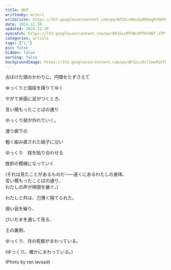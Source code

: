 ```yaml
---
title: 硝子
writtenby: mitori
writericon: https://lh3.googleusercontent.com/pw/AP1GczNeuXp9DkkgRYUAVLpBQ5p86tIPlGBZTqeGdFkd3TSFo4Gwm81qaa3j9p0-XMVMilkKqxEIsrSRBdazwscW7i7zDWcS5kCj-5xbaKFdRQ_v19RQIuB9ZH7QTuGx2LeQWjpEvgI_4lCcjNrOor53aDO4=w400-h400-s-no
date: 2024.12.30
updated: 2024.12.30
eyecatch: https://lh3.googleusercontent.com/pw/AP1GczMTU0c9PfK74BT_J7PYEnba4nCKhM-K37nOmfPtpZK1e6W3S_ZRtZUuvhGuTUH6ajwN5QsSXMOlGQkBqitIgdz-PQgohaaNvEijJe60qP39qDM0A8cILWndaAL1ltJHfC5_Wq3V8WfibjJygkIUQbAG=w1600-h838-s-no 
categories: article
tags: ["し"]
pin: false
hidden: false
warning: false
backgroundImage: https://lh3.googleusercontent.com/pw/AP1GczOvl2ow91X78FCRE-bzbuJGG6SaWorR3OaF7lurxTiQN_u664ST_dOUI78jzokMNFijZ3Akc4VrjslZmeQD0XE5-1IFFCNBYo28wIhM4Iw10_eo2mlmZElzcHflSPcwg51a3bEqvj9ZtnUFkYToz12D=w1200-h1600-s-no
---
```


<div class="text-dark-grey">
  <p>古ぼけた頭のかわりに、円環をたずさえて</p>
  <p>ゆっくりと階段を降りてゆく</p>
  <p>やがて床面に足がつくとき、</p>
  <p>言い積もったことばの通り</p>
  <p>ゆっくり栞が外れていく。</p>
  <div class="blank"></div>
  <p>渡り廊下の</p>
  <p>粗く組み直された硝子に沿い</p>
  <p>ゆっくり　枝を貼り合わせる</p>
  <p>挫折の模様になっていく</p>
</div>
(それは見たことがあるものだ⸺遠くにあるわたしの身体、<br>
言い積もったことばの通り、<br>
わたしの声が隙間を継ぐ。)
<div class="blank"></div>
<div class="blank"></div>
<p class="text-light">わたしと外は、力薄く隔てられた。</p>
<div class="blank"></div>
<div class="text-dark-grey">
  <p>弱い目を繰り、</p>
  <p>びいだまを通して見る、</p>
  <p>土の裏側、</p>
  <p>ゆっくり、月の死骸がまわっている。</p>
</div>
(ゆっくり。確かにまわっている。)
<div class="blank"></div>
<div class="blank"></div>
<p class="right">(Photo by ren lavsad)</p>